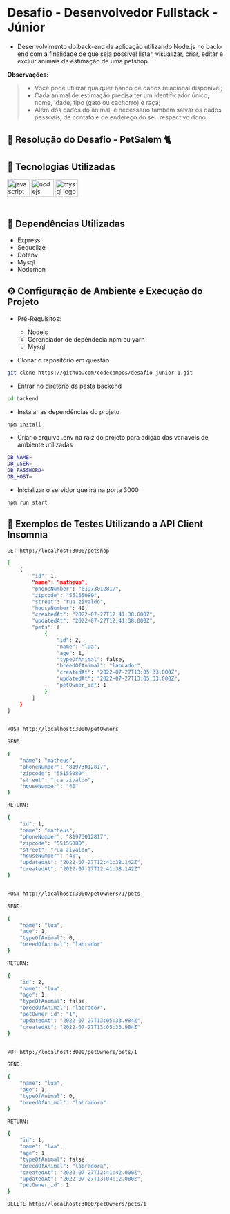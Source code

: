# Desafio - Desenvolvedor Fullstack - Júnior

- Desenvolvimento do back-end da aplicação utilizando Node.js no back-end com a finalidade de que seja possível listar, visualizar, criar, editar e excluir animais de estimação de uma petshop.

**Observações:**
> - Você pode utilizar qualquer banco de dados relacional disponível;
> - Cada animal de estimação precisa ter um identificador único, nome, idade, tipo (gato ou cachorro) e raça;
> - Além dos dados do animal, é necessário também salvar os dados pessoais, de contato e de endereço do seu respectivo dono.

## 🚩 Resolução do Desafio - PetSalem 🐈

## 🚀 Tecnologias Utilizadas 
  <div align="left">
  <img src="https://cdn.jsdelivr.net/gh/devicons/devicon/icons/javascript/javascript-original.svg" height="40" width="52" alt="javascript logo" />
  <img src="https://cdn.jsdelivr.net/gh/devicons/devicon/icons/nodejs/nodejs-original.svg" height="40" width="52" alt="nodejs logo" />
  <img src="https://cdn.jsdelivr.net/gh/devicons/devicon/icons/mysql/mysql-plain-wordmark.svg" height="40" width="52" alt="mysql logo"  />
  </div>
  </br>
 
## 💼 Dependências Utilizadas 
- Express 
- Sequelize
- Dotenv
- Mysql
- Nodemon

## ⚙️ Configuração de Ambiente e Execução do Projeto 
- Pré-Requisitos:
  - Nodejs
  - Gerenciador de depêndecia npm ou yarn 
  - Mysql
  
- Clonar o repositório em questão
```bash
git clone https://github.com/codecampos/desafio-junior-1.git
```
- Entrar no diretório da pasta backend
```bash
cd backend
```
- Instalar as dependências do projeto
```bash
npm install
```
- Criar o arquivo .env na raiz do projeto para adição das variavéis de ambiente utilizadas
```bash
DB_NAME=
DB_USER=
DB_PASSWORD=
DB_HOST=
```
- Inicializar o servidor que irá na porta 3000
```bash
npm run start
```

## 🧿 Exemplos de Testes Utilizando a API Client Insomnia
```bash
GET http://localhost:3000/petshop

[
	{
		"id": 1,
		"name": "matheus",
		"phoneNumber": "81973012817",
		"zipcode": "55155080",
		"street": "rua zivaldo",
		"houseNumber": 40,
		"createdAt": "2022-07-27T12:41:38.000Z",
		"updatedAt": "2022-07-27T12:41:38.000Z",
		"pets": [
			{
				"id": 2,
				"name": "lua",
				"age": 1,
				"typeOfAnimal": false,
				"breedOfAnimal": "labrador",
				"createdAt": "2022-07-27T13:05:33.000Z",
				"updatedAt": "2022-07-27T13:05:33.000Z",
				"petOwner_id": 1
			}
		]
	}
]


POST http://localhost:3000/petOwners

SEND:

{
	"name": "matheus",
	"phoneNumber": "81973012817",
	"zipcode": "55155080",
	"street": "rua zivaldo",
	"houseNumber": "40"
}

RETURN:

{
	"id": 1,
	"name": "matheus",
	"phoneNumber": "81973012817",
	"zipcode": "55155080",
	"street": "rua zivaldo",
	"houseNumber": "40",
	"updatedAt": "2022-07-27T12:41:38.142Z",
	"createdAt": "2022-07-27T12:41:38.142Z"
}


POST http://localhost:3000/petOwners/1/pets

SEND:

{
	"name": "lua",
	"age": 1,
	"typeOfAnimal": 0,
	"breedOfAnimal": "labrador"
}

RETURN:

{
	"id": 2,
	"name": "lua",
	"age": 1,
	"typeOfAnimal": false,
	"breedOfAnimal": "labrador",
	"petOwner_id": "1",
	"updatedAt": "2022-07-27T13:05:33.984Z",
	"createdAt": "2022-07-27T13:05:33.984Z"
}


PUT http://localhost:3000/petOwners/pets/1

SEND:

{
	"name": "lua",
	"age": 1,
	"typeOfAnimal": 0,
	"breedOfAnimal": "labradora"
}

RETURN:

{
	"id": 1,
	"name": "lua",
	"age": 1,
	"typeOfAnimal": false,
	"breedOfAnimal": "labradora",
	"createdAt": "2022-07-27T12:41:42.000Z",
	"updatedAt": "2022-07-27T13:04:12.000Z",
	"petOwner_id": 1
}

DELETE http://localhost:3000/petOwners/pets/1
```
